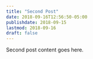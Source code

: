 ```yaml
---
title: "Second Post"
date: 2018-09-16T12:56:50-05:00
publishdate: 2018-09-15
lastmod: 2018-09-16
draft: false
---
```


Second post content goes here.